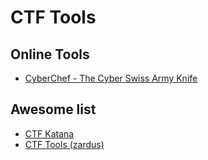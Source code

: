 # CTF Tools

## Online Tools
* [CyberChef - The Cyber Swiss Army Knife](https://gchq.github.io/CyberChef/)

## Awesome list
* [CTF Katana](https://github.com/JohnHammond/ctf-katana)
* [CTF Tools (zardus)](https://github.com/zardus/ctf-tools)
